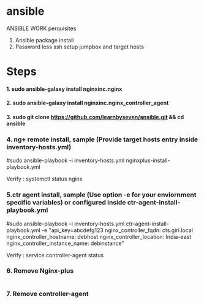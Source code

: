# ansible
ANSIBLE WORK
perquisites
1. Ansible package install
2. Password less ssh setup jumpbox and target hosts 
# Steps
#### 1. sudo ansible-galaxy install nginxinc.nginx
#### 2. sudo ansible-galaxy install nginxinc.nginx_controller_agent
#### 3. sudo git clone https://github.com/learnbyseven/ansible.git && cd ansible 

### 4. ng+ remote install, sample (Provide target hosts entry inside inventory-hosts.yml)
#sudo ansible-playbook -i inventory-hosts.yml nginxplus-install-playbook.yml

Verify : systemctl status nginx

### 5.ctr agent install, sample (Use option -e for your enviornment specific variables) or configured inside ctr-agent-install-playbook.yml
#sudo ansible-playbook -i inventory-hosts.yml ctr-agent-install-playbook.yml -e "api_key=abcdefg123 nginx_controller_fqdn: cts.giri.local nginx_controller_hostname: debhost nginx_controller_location: India-east nginx_controller_instance_name: debinstance"

Verify : service controller-agent status

### 6. Remove Nginx-plus
#
### 7. Remove controller-agent
#
